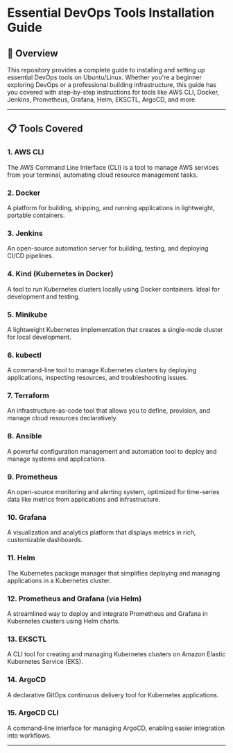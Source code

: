 # Essential DevOps Tools Installation Guide  


## 🚀 Overview  
This repository provides a complete guide to installing and setting up essential DevOps tools on Ubuntu/Linux. Whether you're a beginner exploring DevOps or a professional building infrastructure, this guide has you covered with step-by-step instructions for tools like AWS CLI, Docker, Jenkins, Prometheus, Grafana, Helm, EKSCTL, ArgoCD, and more.  


---



## 📋 Tools Covered  

### 1. **AWS CLI**  
The AWS Command Line Interface (CLI) is a tool to manage AWS services from your terminal, automating cloud resource management tasks.  

### 2. **Docker**  
A platform for building, shipping, and running applications in lightweight, portable containers.  

### 3. **Jenkins**  
An open-source automation server for building, testing, and deploying CI/CD pipelines.  

### 4. **Kind (Kubernetes in Docker)**  
A tool to run Kubernetes clusters locally using Docker containers. Ideal for development and testing.  

### 5. **Minikube**  
A lightweight Kubernetes implementation that creates a single-node cluster for local development.  

### 6. **kubectl**  
A command-line tool to manage Kubernetes clusters by deploying applications, inspecting resources, and troubleshooting issues.  

### 7. **Terraform**  
An infrastructure-as-code tool that allows you to define, provision, and manage cloud resources declaratively.  

### 8. **Ansible**  
A powerful configuration management and automation tool to deploy and manage systems and applications.  

### 9. **Prometheus**  
An open-source monitoring and alerting system, optimized for time-series data like metrics from applications and infrastructure.  

### 10. **Grafana**  
A visualization and analytics platform that displays metrics in rich, customizable dashboards.  

### 11. **Helm**  
The Kubernetes package manager that simplifies deploying and managing applications in a Kubernetes cluster.  

### 12. **Prometheus and Grafana (via Helm)**  
A streamlined way to deploy and integrate Prometheus and Grafana in Kubernetes clusters using Helm charts.  

### 13. **EKSCTL**  
A CLI tool for creating and managing Kubernetes clusters on Amazon Elastic Kubernetes Service (EKS).  

### 14. **ArgoCD**  
A declarative GitOps continuous delivery tool for Kubernetes applications.  

### 15. **ArgoCD CLI**  
A command-line interface for managing ArgoCD, enabling easier integration into workflows.  

---




